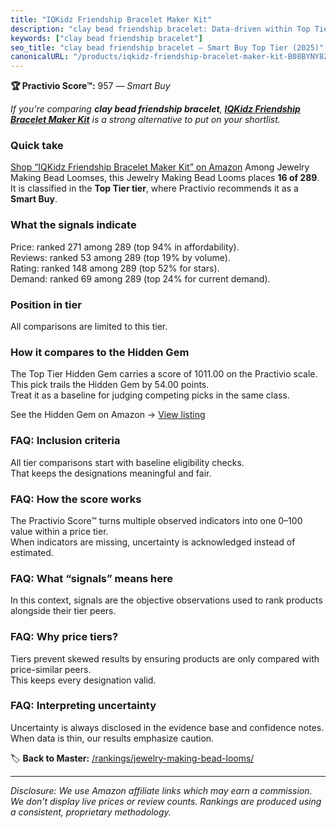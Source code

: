 ```yaml
---
title: "IQKidz Friendship Bracelet Maker Kit"
description: "clay bead friendship bracelet: Data-driven within Top Tier ranking using the Practivio Score™. Positioned by quality, value, demand, findability, momentum."
keywords: ["clay bead friendship bracelet"]
seo_title: "clay bead friendship bracelet — Smart Buy Top Tier (2025)"
canonicalURL: "/products/iqkidz-friendship-bracelet-maker-kit-B08BYNY8Z8/"
---
```


**🏆 Practivio Score™:** 957 — _Smart Buy_


*If you're comparing **clay bead friendship bracelet**, **[IQKidz Friendship Bracelet Maker Kit](https://www.amazon.com/dp/B08BYNY8Z8?tag=practivio-20)** is a strong alternative to put on your shortlist.*
### Quick take
[Shop “IQKidz Friendship Bracelet Maker Kit” on Amazon](https://www.amazon.com/dp/B08BYNY8Z8?tag=practivio-20)
Among Jewelry Making Bead Loomses, this Jewelry Making Bead Looms places **16 of 289**.  
It is classified in the **Top Tier tier**, where Practivio recommends it as a **Smart Buy**.

### What the signals indicate
Price: ranked 271 among 289 (top 94% in affordability).  
Reviews: ranked 53 among 289 (top 19% by volume).  
Rating: ranked 148 among 289 (top 52% for stars).  
Demand: ranked 69 among 289 (top 24% for current demand).

### Position in tier
All comparisons are limited to this tier.

### How it compares to the Hidden Gem
The Top Tier Hidden Gem carries a score of 1011.00 on the Practivio scale.  
This pick trails the Hidden Gem by 54.00 points.  
Treat it as a baseline for judging competing picks in the same class.  

See the Hidden Gem on Amazon → [View listing](https://www.amazon.com/dp/B00GIIZ8CI?tag=practivio-20)

### FAQ: Inclusion criteria
All tier comparisons start with baseline eligibility checks.  
That keeps the designations meaningful and fair.

### FAQ: How the score works
The Practivio Score™ turns multiple observed indicators into one 0–100 value within a price tier.  
When indicators are missing, uncertainty is acknowledged instead of estimated.

### FAQ: What “signals” means here
In this context, signals are the objective observations used to rank products alongside their tier peers.

### FAQ: Why price tiers?
Tiers prevent skewed results by ensuring products are only compared with price-similar peers.  
This keeps every designation valid.

### FAQ: Interpreting uncertainty
Uncertainty is always disclosed in the evidence base and confidence notes.  
When data is thin, our results emphasize caution.


🏷️ **Back to Master:** [/rankings/jewelry-making-bead-looms/](/rankings/jewelry-making-bead-looms/)

---
_Disclosure: We use Amazon affiliate links which may earn a commission. We don’t display live prices or review counts. Rankings are produced using a consistent, proprietary methodology._
